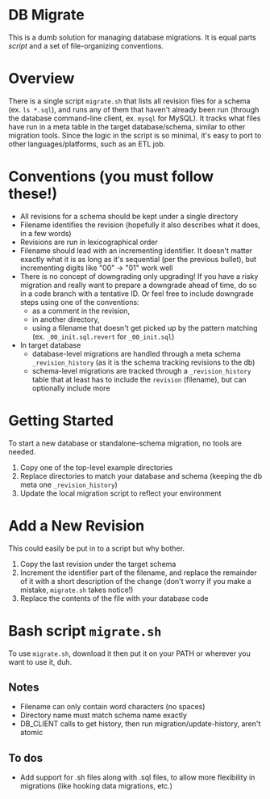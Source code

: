 # DB Migrate

This is a dumb solution for managing database migrations. It is equal parts _script_ and a set of file-organizing conventions.

# Overview

There is a single script `migrate.sh` that lists all revision files for a schema (ex. `ls *.sql`), and runs any of them that haven't already been run (through the database command-line client, ex. `mysql` for MySQL). It tracks what files have run in a meta table in the target database/schema, similar to other migration tools. Since the logic in the script is so minimal, it's easy to port to other languages/platforms, such as an ETL job.

# Conventions (you must follow these!)
* All revisions for a schema should be kept under a single directory
* Filename identifies the revision (hopefully it also describes what it does, in a few words)
* Revisions are run in lexicographical order
* Filename should lead with an incrementing identifier.
  It doesn't matter exactly what it is as long as it's sequential (per the previous bullet),
  but incrementing digits like "00" -> "01" work well
* There is no concept of downgrading only upgrading!
  If you have a risky migration and really want to prepare a downgrade ahead of time,
  do so in a code branch with a tentative ID.
  Or feel free to include downgrade steps using one of the conventions:
  * as a comment in the revision,
  * in another directory,
  * using a filename that doesn't get picked up by the pattern matching (ex. `_00_init.sql.revert` for `_00_init.sql`)
* In target database
  * database-level migrations are handled through a meta schema `_revision_history` (as it is the schema tracking revisions to the db)
  * schema-level migrations are tracked through a `_revision_history` table that at least has to include the `revision` (filename), but can optionally include more

# Getting Started

To start a new database or standalone-schema migration, no tools are needed.

1. Copy one of the top-level example directories
1. Replace directories to match your database and schema (keeping the db meta one `_revision_history`)
1. Update the local migration script to reflect your environment

# Add a New Revision

This could easily be put in to a script but why bother.

1. Copy the last revision under the target schema
1. Increment the identifier part of the filename, and replace the remainder of it with a short description of the change (don't worry if you make a mistake, `migrate.sh` takes notice!)
1. Replace the contents of the file with your database code

# Bash script `migrate.sh`

To use `migrate.sh`, download it then put it on your PATH or wherever you want to use it, duh.

## Notes
* Filename can only contain word characters (no spaces)
* Directory name must match schema name exactly
* DB_CLIENT calls to get history, then run migration/update-history, aren't atomic

## To dos
* Add support for .sh files along with .sql files, to allow more flexibility in migrations (like hooking data migrations, etc.)
